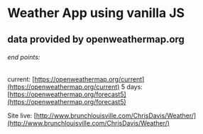 # Weather App using vanilla JS

## data provided by openweathermap.org

###### end points:
current: [https://openweathermap.org/current](https://openweathermap.org/current)
5 days: [https://openweathermap.org/forecast5](https://openweathermap.org/forecast5)

Site live: [http://www.brunchlouisville.com/ChrisDavis/Weather/](http://www.brunchlouisville.com/ChrisDavis/Weather/)